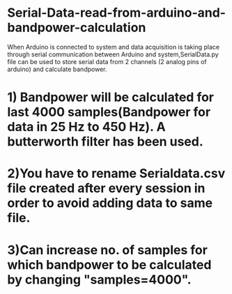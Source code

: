 # Serial-Data-read-from-arduino-and-bandpower-calculation

When Arduino is connected to system and data acquisition is taking place through serial communication between Arduino and system,SerialData.py file can be used to store serial data from 2 channels (2 analog pins of arduino) and calculate bandpower.
# 1) Bandpower will be calculated for last 4000 samples(Bandpower for data in 25 Hz to 450 Hz). A butterworth filter has been used.
# 2)You have to rename Serialdata.csv file created after every session in order to avoid adding data to same file.
# 3)Can increase no. of samples for which bandpower to be calculated by changing "samples=4000".
